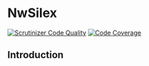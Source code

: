 NwSilex
=======

[![Scrutinizer Code Quality](https://scrutinizer-ci.com/g/naturalweb/NwSilex/badges/quality-score.png?s=c8f962ae2416fc26b3bddb6edfe7335323048aaf)](https://scrutinizer-ci.com/g/naturalweb/NwSilex/)
[![Code Coverage](https://scrutinizer-ci.com/g/naturalweb/NwSilex/badges/coverage.png?s=11389b2b92f18ea8c4a392872a24118190cf9656)](https://scrutinizer-ci.com/g/naturalweb/NwSilex/)

Introduction
------------
